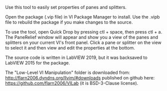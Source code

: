 Use this tool to easily set properties of panes and splitters.

Open the package (.vip file) in VI Package Manager to install. Use the .vipb file to rebuild the package if you make changes to the source.

To use the tool, open Quick Drop by pressing ctl + space, then press ctl + a. The PaneRelief window will appear and show you a view of the panes and splitters on your current VI's front panel. Click a pane or splitter on the view to select it and then view and edit the properties at the bottom.

The source code is written in LabVIEW 2019, but it was backsaved to LabVIEW 2015 for the package.

The "Low-Level VI Manipulation" folder is downloaded from: http://flarn2006.dyndns.org/llvim/#downloads
published on github here: https://github.com/flarn2006/VILab (it is BSD-3-Clause license).

